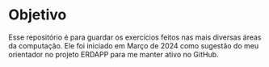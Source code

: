 # Objetivo

Esse repositório é para guardar os exercícios feitos nas mais diversas áreas da computação. Ele foi iniciado em Março de 2024 como sugestão do meu orientador no projeto ERDAPP para me manter ativo no GitHub.


